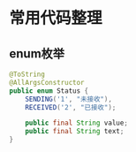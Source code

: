 # 常用代码整理
## enum枚举
```java
@ToString
@AllArgsConstructor
public enum Status {
    SENDING('1', "未接收"), 
    RECEIVED('2', "已接收");

    public final String value;
    public final String text;
}
```